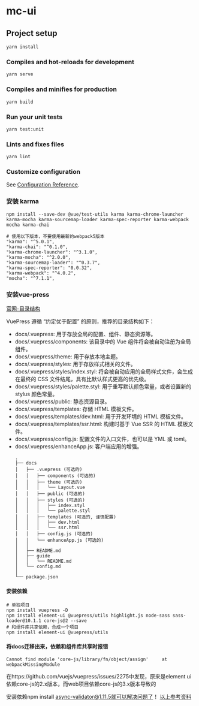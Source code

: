 # mc-ui

## Project setup
```
yarn install
```

### Compiles and hot-reloads for development
```
yarn serve
```

### Compiles and minifies for production
```
yarn build
```

### Run your unit tests
```
yarn test:unit
```

### Lints and fixes files
```
yarn lint
```

### Customize configuration
See [Configuration Reference](https://cli.vuejs.org/config/).

### 安装 karma
```
npm install --save-dev @vue/test-utils karma karma-chrome-launcher karma-mocha karma-sourcemap-loader karma-spec-reporter karma-webpack mocha karma-chai

# 使用以下版本，不要使用最新的webpack5版本
"karma": "^5.0.1",
"karma-chai": "^0.1.0",
"karma-chrome-launcher": "^3.1.0",
"karma-mocha": "^2.0.0",
"karma-sourcemap-loader": "^0.3.7",
"karma-spec-reporter": "0.0.32",
"karma-webpack": "^4.0.2",
"mocha": "^7.1.1",
```

### 安装vue-press
[官网-目录结构](https://v1.vuepress.vuejs.org/zh/guide/directory-structure.html)

VuePress 遵循 “约定优于配置” 的原则，推荐的目录结构如下：
- docs/.vuepress: 用于存放全局的配置、组件、静态资源等。
- docs/.vuepress/components: 该目录中的 Vue 组件将会被自动注册为全局组件。
- docs/.vuepress/theme: 用于存放本地主题。
- docs/.vuepress/styles: 用于存放样式相关的文件。
- docs/.vuepress/styles/index.styl: 将会被自动应用的全局样式文件，会生成在最终的 CSS 文件结尾，具有比默认样式更高的优先级。
- docs/.vuepress/styles/palette.styl: 用于重写默认颜色常量，或者设置新的 stylus 颜色常量。
- docs/.vuepress/public: 静态资源目录。
- docs/.vuepress/templates: 存储 HTML 模板文件。
- docs/.vuepress/templates/dev.html: 用于开发环境的 HTML 模板文件。
- docs/.vuepress/templates/ssr.html: 构建时基于 Vue SSR 的 HTML 模板文件。
- docs/.vuepress/config.js: 配置文件的入口文件，也可以是 YML 或 toml。
- docs/.vuepress/enhanceApp.js: 客户端应用的增强。
    ```
    .
    ├── docs
    │   ├── .vuepress (可选的)
    │   │   ├── components (可选的)
    │   │   ├── theme (可选的)
    │   │   │   └── Layout.vue
    │   │   ├── public (可选的)
    │   │   ├── styles (可选的)
    │   │   │   ├── index.styl
    │   │   │   └── palette.styl
    │   │   ├── templates (可选的, 谨慎配置)
    │   │   │   ├── dev.html
    │   │   │   └── ssr.html
    │   │   ├── config.js (可选的)
    │   │   └── enhanceApp.js (可选的)
    │   │ 
    │   ├── README.md
    │   ├── guide
    │   │   └── README.md
    │   └── config.md
    │ 
    └── package.json
    ```

#### 安装依赖
```
# 单独项目
npm install vuepress -D
npm install element-ui @vuepress/utils highlight.js node-sass sass-loader@10.1.1 core-js@2 --save
# 和组件库共享依赖，合成一个项目
npm install element-ui @vuepress/utils
```
#### 将docs迁移出来，依赖和组件库共享时报错
```
Cannot find module 'core-js/library/fn/object/assign'     at webpackMissingModule
```
在https://github.com/vuejs/vuepress/issues/2275中发现，原来是element ui依赖core-js的2.x版本，而web项目依赖core-js的3.x版本导致的

安装依赖npm install async-validator@1.11.5就可以解决问题了！
[以上参考资料](https://blog.csdn.net/qq_32855007/article/details/108726430)
